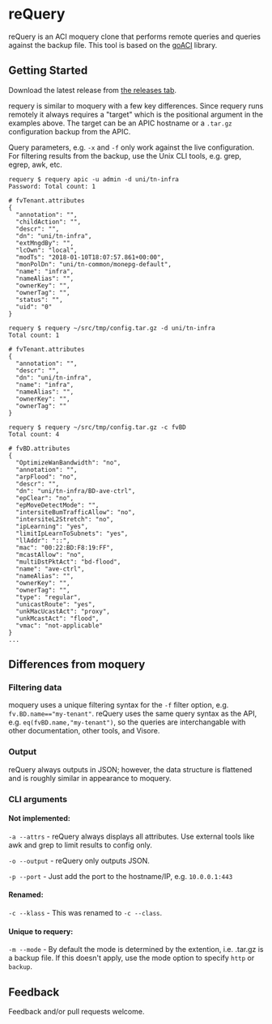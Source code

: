 # reQuery
reQuery is an ACI moquery clone that performs remote queries and queries against the backup file. This tool is based on the [goACI](https://github.com/brightpuddle/goaci) library.


## Getting Started

Download the latest release from [the releases tab](https://github.com/brightpuddle/requery/releases).

requery is similar to moquery with a few key differences. Since requery runs remotely it always requires a "target" which is the positional argument in the examples above. The target can be an APIC hostname or a `.tar.gz` configuration backup from the APIC.

Query parameters, e.g. `-x` and `-f` only work against the live configuration. For filtering results from the backup, use the Unix CLI tools, e.g. grep, egrep, awk, etc.


```
requery $ requery apic -u admin -d uni/tn-infra
Password: Total count: 1

# fvTenant.attributes
{
  "annotation": "",
  "childAction": "",
  "descr": "",
  "dn": "uni/tn-infra",
  "extMngdBy": "",
  "lcOwn": "local",
  "modTs": "2018-01-10T18:07:57.861+00:00",
  "monPolDn": "uni/tn-common/monepg-default",
  "name": "infra",
  "nameAlias": "",
  "ownerKey": "",
  "ownerTag": "",
  "status": "",
  "uid": "0"
}

requery $ requery ~/src/tmp/config.tar.gz -d uni/tn-infra
Total count: 1

# fvTenant.attributes
{
  "annotation": "",
  "descr": "",
  "dn": "uni/tn-infra",
  "name": "infra",
  "nameAlias": "",
  "ownerKey": "",
  "ownerTag": ""
}

requery $ requery ~/src/tmp/config.tar.gz -c fvBD
Total count: 4

# fvBD.attributes
{
  "OptimizeWanBandwidth": "no",
  "annotation": "",
  "arpFlood": "no",
  "descr": "",
  "dn": "uni/tn-infra/BD-ave-ctrl",
  "epClear": "no",
  "epMoveDetectMode": "",
  "intersiteBumTrafficAllow": "no",
  "intersiteL2Stretch": "no",
  "ipLearning": "yes",
  "limitIpLearnToSubnets": "yes",
  "llAddr": "::",
  "mac": "00:22:BD:F8:19:FF",
  "mcastAllow": "no",
  "multiDstPktAct": "bd-flood",
  "name": "ave-ctrl",
  "nameAlias": "",
  "ownerKey": "",
  "ownerTag": "",
  "type": "regular",
  "unicastRoute": "yes",
  "unkMacUcastAct": "proxy",
  "unkMcastAct": "flood",
  "vmac": "not-applicable"
}
...
```

## Differences from moquery

### Filtering data
moquery uses a unique filtering syntax for the `-f` filter option, e.g. `fv.BD.name=="my-tenant"`. reQuery uses the same query syntax as the API, e.g. `eq(fvBD.name,"my-tenant")`, so the queries are interchangable with other documentation, other tools, and Visore.

### Output
reQuery always outputs in JSON; however, the data structure is flattened and is roughly similar in appearance to moquery.

### CLI arguments

#### Not implemented:

`-a --attrs` - reQuery always displays all attributes. Use external tools like awk and grep to limit results to config only.

`-o --output` - reQuery only outputs JSON.

`-p --port` - Just add the port to the hostname/IP, e.g. `10.0.0.1:443`

#### Renamed:
`-c --klass` - This was renamed to `-c --class`.


#### Unique to requery:
`-m --mode` - By default the mode is determined by the extention, i.e. .tar.gz is a backup file. If this doesn't apply, use the mode option to specify `http` or `backup`.


## Feedback
Feedback and/or pull requests welcome.
